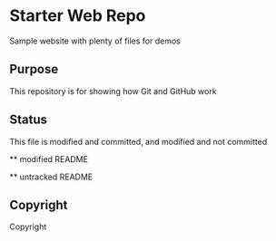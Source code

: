 # Starter Web Repo

Sample website with plenty of files for demos

## Purpose

This repository is for showing how Git and GitHub work

## Status

This file is modified and committed, and modified and not committed

** modified README

** untracked README

## Copyright

Copyright


